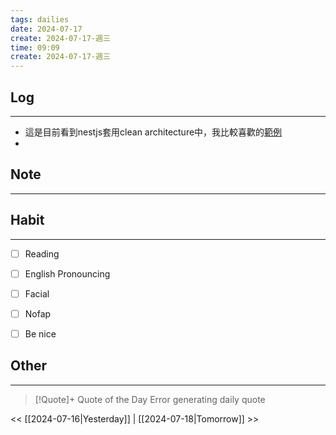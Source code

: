 ```yaml
---
tags: dailies  
date: 2024-07-17
create: 2024-07-17-週三
time: 09:09
create: 2024-07-17-週三
---
```


## Log
---
- 這是目前看到nestjs套用clean architecture中，我比較喜歡的[範例](https://medium.com/nestjs-ninja/mastering-nestjs-unleashing-the-power-of-clean-architecture-and-ddd-in-e-commerce-development-97850131fd87)
- 

## Note
---


## Habit
---
- [ ] Reading
- [ ] English Pronouncing
- [ ] Facial
- [ ] Nofap
- [ ] Be nice


## Other
---

> [!Quote]+ Quote of the Day
> Error generating daily quote

<< [[2024-07-16|Yesterday]] | [[2024-07-18|Tomorrow]] >>